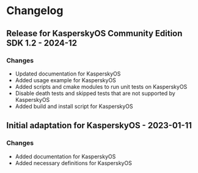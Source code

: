 # Changelog

## Release for KasperskyOS Community Edition SDK 1.2 - 2024-12

### Changes

* Updated documentation for KasperskyOS
* Added usage example for KasperskyOS
* Added scripts and cmake modules to run unit tests on KasperskyOS
* Disable death tests and skipped tests that are not supported by KasperskyOS
* Added build and install script for KasperskyOS

## Initial adaptation for KasperskyOS - 2023-01-11

### Changes

* Added documentation for KasperskyOS
* Added necessary definitions for KasperskyOS
